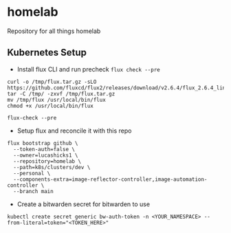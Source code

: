 # homelab
Repository for all things homelab

## Kubernetes Setup
- Install flux CLI and run precheck `flux check --pre`
```
curl -o /tmp/flux.tar.gz -sLO https://github.com/fluxcd/flux2/releases/download/v2.6.4/flux_2.6.4_linux_amd64.tar.gz
tar -C /tmp/ -zxvf /tmp/flux.tar.gz
mv /tmp/flux /usr/local/bin/flux
chmod +x /usr/local/bin/flux

flux-check --pre
```
- Setup flux and reconcile it with this repo
```
flux bootstrap github \
  --token-auth=false \
  --owner=lucashicks1 \
  --repository=homelab \
  --path=k8s/clusters/dev \
  --personal \
  --components-extra=image-reflector-controller,image-automation-controller \
  --branch main
  ```
- Create a bitwarden secret for bitwarden to use
```
kubectl create secret generic bw-auth-token -n <YOUR_NAMESPACE> --from-literal=token="<TOKEN_HERE>"
```
